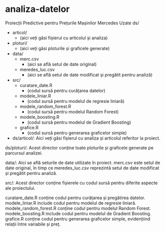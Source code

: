 # analiza-datelor
Proiecții Predictive pentru Prețurile Mașinilor Mercedes Uzate
 ds/
  - articol/
    - (aici veți găsi fișierul cu articolul și analiza)
  - ploturi/
    - (aici veți găsi ploturile și graficele generate)
- data/
  - merc.csv
    - (aici se află setul de date original)
  - meredes_luc.csv
    - (aici se află setul de date modificat și pregătit pentru analiză)
- src/
  - curatare_date.R
    - (codul sursă pentru curățarea datelor)
  - modele_liniar.R
    - (codul sursă pentru modelul de regresie liniară)
  - modele_random_forest.R
    - (codul sursă pentru modelul Random Forest)
  - modele_boosting.R
    - (codul sursă pentru modelul de Gradient Boosting)
  - grafice.R
    - (codul sursă pentru generarea graficelor simple)
- ds/articol/: Aici veți găsi fișierul cu analiza și articolul referitor la proiect.

ds/ploturi/: Acest director conține toate ploturile și graficele generate pe parcursul analizei.

data/: Aici se află seturile de date utilizate în proiect. merc.csv este setul de date original, în timp ce meredes_luc.csv reprezintă setul de date modificat și pregătit pentru analiză.

src/: Acest director conține fișierele cu codul sursă pentru diferite aspecte ale proiectului.

curatare_date.R conține codul pentru curățarea și pregătirea datelor.
modele_liniar.R include codul pentru modelul de regresie liniară.
modele_random_forest.R conține codul pentru modelul Random Forest.
modele_boosting.R include codul pentru modelul de Gradient Boosting.
grafice.R conține codul pentru generarea graficelor simple, evidențiind relații între variabile și preț.
